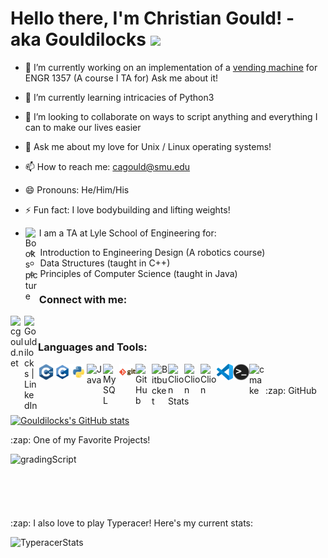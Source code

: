 # Hello there, I'm Christian Gould! - aka Gouldilocks <img src="https://raw.githubusercontent.com/MartinHeinz/MartinHeinz/master/wave.gif" width="30px">

- 🔭 I’m currently working on an implementation of a [vending machine](https://github.com/Gouldilocks/Vmachine) for ENGR 1357 (A course I TA for) Ask me about it!
- 🌱 I’m currently learning intricacies of Python3
- 👯 I’m looking to collaborate on ways to script anything and everything I can to make our lives easier
- 💬 Ask me about my love for Unix / Linux operating systems!
- 📫 How to reach me: cagould@smu.edu
- 😄 Pronouns: He/Him/His
- ⚡ Fun fact: I love bodybuilding and lifting weights!
- <img align="left" alt="Books picture" width="22px" src="https://emojipedia-us.s3.dualstack.us-west-1.amazonaws.com/thumbs/240/apple/285/books_1f4da.png"/>I am a TA  at Lyle School of Engineering for: 

   * Introduction to Engineering Design (A robotics course)
   * Data Structures (taught in C++)
   * Principles of Computer Science (taught in Java) 

### Connect with me:

[<img align="left" alt="cgould.net" width="22px" src="https://www.firstdecatur.org/wp-content/uploads/2019/07/Globe-Icon-3.png" />][website]
[<img align="left" alt="Gouldilocks | LinkedIn" width="22px" src="https://cdn-icons-png.flaticon.com/512/174/174857.png" />][linkedin]

<br />

### Languages and Tools:

[<img align="left" alt="C++" width="26px" src="https://raw.githubusercontent.com/github/explore/180320cffc25f4ed1bbdfd33d4db3a66eeeeb358/topics/cpp/cpp.png" />][cpluspluswebsite]
[<img align="left" alt="C" width="26px" src="https://raw.githubusercontent.com/github/explore/f3e22f0dca2be955676bc70d6214b95b13354ee8/topics/c/c.png" />][cwebsite]
[<img align="left" alt="Python" width="26px" src="https://raw.githubusercontent.com/github/explore/80688e429a7d4ef2fca1e82350fe8e3517d3494d/topics/python/python.png" />][pythonwebsite]
[<img align="left" alt="Java" width="26px" src="https://cdn-icons-png.flaticon.com/512/226/226777.png" />][javawebsite]
[<img align="left" alt="MySQL" width="26px" src="https://camo.githubusercontent.com/f85f882cb31eeaeee657ec955313015c30378e8f56c3dc2f06933b617a276cfd/68747470733a2f2f77372e706e6777696e672e636f6d2f706e67732f3734372f3739382f706e672d7472616e73706172656e742d6d7973716c2d6c6f676f2d6d7973716c2d64617461626173652d7765622d646576656c6f706d656e742d636f6d70757465722d736f6674776172652d646f6c7068696e2d6d6172696e652d6d616d6d616c2d616e696d616c732d746578742d7468756d626e61696c2e706e67" />][mysqlwebsite]
[<img align="left" alt="Git" width="26px" src="https://raw.githubusercontent.com/github/explore/80688e429a7d4ef2fca1e82350fe8e3517d3494d/topics/git/git.png" />][gitwebsite]
[<img align="left" alt="GitHub" width="26px" src="https://cdn.icon-icons.com/icons2/2351/PNG/512/logo_github_icon_143196.png" />][github]
[<img align="left" alt="Bitbucket" width="26px" src="https://cdn.worldvectorlogo.com/logos/bitbucket-icon.svg" />][bitbucket]
[<img align="left" alt="Clion" width="26px" src="https://resources.jetbrains.com/storage/products/clion/img/meta/clion_logo_300x300.png" />][clion]
[<img align="left" alt="Clion" width="26px" src="https://upload.wikimedia.org/wikipedia/commons/thumb/1/1d/PyCharm_Icon.svg/1024px-PyCharm_Icon.svg.png" />][pycharm]
[<img align="left" alt="Clion" width="26px" src="https://dashboard.snapcraft.io/site_media/appmedia/2020/04/mysql-workbench.png" />][mysqlworkbench]
[<img align="left" alt="Visual Studio Code" width="26px" src="https://raw.githubusercontent.com/github/explore/80688e429a7d4ef2fca1e82350fe8e3517d3494d/topics/visual-studio-code/visual-studio-code.png" />][vscode]
[<img align="left" alt="Terminal" width="26px" src="https://raw.githubusercontent.com/github/explore/80688e429a7d4ef2fca1e82350fe8e3517d3494d/topics/terminal/terminal.png" />][terminal]
[<img align="left" alt="cmake" width="26px" src="https://static-00.iconduck.com/assets.00/cmake-icon-512x511-fvtgv3ne.png" />][cmake]

  
<br />
<br />

<summary>:zap: GitHub Stats</summary>

[![Gouldilocks's GitHub stats](https://github-readme-stats.vercel.app/api?username=Gouldilocks&show_icons=true&theme=radical)](https://github.com/anuraghazra/github-readme-stats)

<summary>:zap: One of my Favorite Projects!</summary>

[<img align="left" alt="gradingScript" src="https://github-readme-stats.vercel.app/api/pin/?username=Gouldilocks&repo=Java-Grading-Script" />][gradingscript]


<br />
<br />
<br />
<br />
<br />
<br />



<summary>:zap: I also love to play Typeracer! Here's my current stats:</summary>

[<img align="left" alt="TyperacerStats" src="https://data.typeracer.com/misc/badge?user=loggityloglog" />][typeracer]

[typeracer]: https://play.typeracer.com
[website]: https://gouldilocks.github.io/cGould/
[cpluspluswebsite]: https://www.cplusplus.com
[cwebsite]: https://en.cppreference.com/w/
[pythonwebsite]: https://docs.python.org/3/
[javawebsite]: https://docs.oracle.com/javase/7/docs/api/index.html
[mysqlwebsite]: https://www.mysql.com
[gitwebsite]: https://git-scm.com
[github]: https://github.com
[bitbucket]: https://bitbucket.org
[clion]: https://www.jetbrains.com/clion/
[pycharm]: https://www.jetbrains.com/pycharm/
[mysqlworkbench]: https://www.mysql.com/products/workbench/
[vscode]: https://code.visualstudio.com
[terminal]: https://en.wikipedia.org/wiki/Linux_console
[cmake]: https://cmake.org
[linkedin]: https://www.linkedin.com/in/gouldilocks/
[gradingscript]: https://github.com/Gouldilocks/Java-Grading-Script
